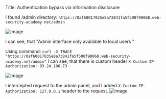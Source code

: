 Title: Authentication bypass via information disclosure

I found /admin directory: `https://0af60017035e8a73841fa5f500f90068.web-security-academy.net/admin`

![image](https://github.com/user-attachments/assets/8762583d-0c6c-48f8-9d9d-85f46b87a84c)

I can see, that "Admin interface only available to local users "

Using command: `curl -X TRACE "https://0af60017035e8a73841fa5f500f90068.web-security-academy.net/admin"` I can see, that
there is custom header `X-Custom-IP-Authorization: 83.24.186.73`

![image](https://github.com/user-attachments/assets/630a2236-261e-4a27-9378-8bb54e35088d)

I intercepted request to the admin panel, and I added `X-Custom-IP-Authorization: 127.0.0.1` header to the request.
![image](https://github.com/user-attachments/assets/a4213263-53f5-4416-8514-2e0095eac286)
